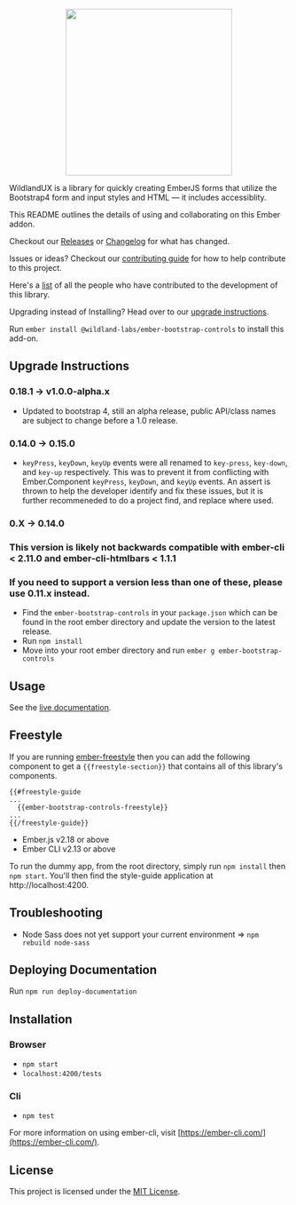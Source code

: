 <p align="center">
  <img src="https://github.com/wildland/ember-bootstrap-controls/blob/master/img/wildlanduxlogo.png" width="300px">
</p>

WildlandUX is a library for quickly creating EmberJS forms that utilize the Bootstrap4 form and input styles and HTML &mdash; it includes accessiblity.

This README outlines the details of using and collaborating on this Ember addon.

Checkout our [Releases](../../releases/latest) or [Changelog](CHANGELOG.md) for what has changed.

Issues or ideas? Checkout our [contributing guide](CONTRIBUTING.md) for how to help contribute to this project.

Here's a [list](https://github.com/wildland/ember-bootstrap-controls/graphs/contributors) of
all the people who have contributed to the development of this library.


Upgrading instead of Installing? Head over to our [upgrade instructions](#upgrade-instructions).

Run `ember install @wildland-labs/ember-bootstrap-controls` to install this add-on.

## Upgrade Instructions

### 0.18.1 -> v1.0.0-alpha.x
 - Updated to bootstrap 4, still an alpha release, public API/class names are subject to change before a 1.0 release.

### 0.14.0 -> 0.15.0
 - `keyPress`, `keyDown`, `keyUp` events were all renamed to `key-press`, `key-down`, and `key-up` respectively. This was to prevent it from conflicting with Ember.Component `keyPress`, `keyDown`, and `keyUp` events. An assert is thrown to help the developer identify and fix these issues, but it is further recommeneded to do a project find, and replace where used.

### 0.X -> 0.14.0
### This version is likely not backwards compatible with ember-cli < 2.11.0 and ember-cli-htmlbars < 1.1.1
### If you need to support a version less than one of these, please use 0.11.x instead.
 - Find the `ember-bootstrap-controls` in your `package.json` which can be found in the root ember directory and update the version to the latest release.
 - Run `npm install`
 - Move into your root ember directory and run `ember g ember-bootstrap-controls`

## Usage
See the [live documentation](http://wildland.github.io/ember-bootstrap-controls/).

## Freestyle
If you are running [ember-freestyle](https://github.com/chrislopresto/ember-freestyle) then you can add the following component to get a `{{freestyle-section}}` that contains all of this library's components.
```
{{#freestyle-guide
...
  {{ember-bootstrap-controls-freestyle}}
...
{{/freestyle-guide}}
```

* Ember.js v2.18 or above
* Ember CLI v2.13 or above

To run the dummy app, from the root directory, simply run `npm install` then `npm start`. You'll then find the style-guide application at http://localhost:4200.

## Troubleshooting
* Node Sass does not yet support your current environment => `npm rebuild node-sass`

## Deploying Documentation

Run `npm run deploy-documentation`

Installation
------------------------------------------------------------------------------

### Browser
* `npm start`
* `localhost:4200/tests`

### Cli
* `npm test`


For more information on using ember-cli, visit [https://ember-cli.com/](https://ember-cli.com/).

License
------------------------------------------------------------------------------

This project is licensed under the [MIT License](LICENSE.md).
